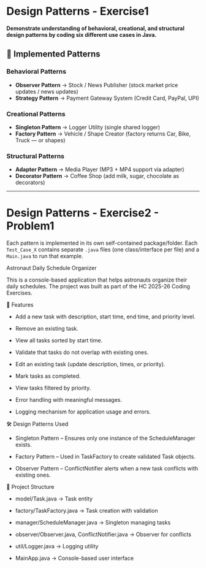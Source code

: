 # Design Patterns - Exercise1

**Demonstrate understanding of behavioral, creational, and structural design patterns by coding six different use cases in Java.**

## 🔑 Implemented Patterns

### Behavioral Patterns
- **Observer Pattern** → Stock / News Publisher (stock market price updates / news updates)
- **Strategy Pattern** → Payment Gateway System (Credit Card, PayPal, UPI)

### Creational Patterns
- **Singleton Pattern** → Logger Utility (single shared logger)
- **Factory Pattern** → Vehicle / Shape Creator (factory returns Car, Bike, Truck — or shapes)

### Structural Patterns
- **Adapter Pattern** → Media Player (MP3 + MP4 support via adapter)
- **Decorator Pattern** → Coffee Shop (add milk, sugar, chocolate as decorators)

---
# Design Patterns - Exercise2 - Problem1

Each pattern is implemented in its own self-contained package/folder. Each `Test_Case_X` contains separate `.java` files (one class/interface per file) and a `Main.java` to run that example.

Astronaut Daily Schedule Organizer

This is a console-based application that helps astronauts organize their daily schedules. The project was built as part of the HC 2025-26 Coding Exercises.

🚀 Features

- Add a new task with description, start time, end time, and priority level.

- Remove an existing task.

- View all tasks sorted by start time.

- Validate that tasks do not overlap with existing ones.

- Edit an existing task (update description, times, or priority).

- Mark tasks as completed.

- View tasks filtered by priority.

- Error handling with meaningful messages.

- Logging mechanism for application usage and errors.

🛠️ Design Patterns Used

- Singleton Pattern – Ensures only one instance of the ScheduleManager exists.

- Factory Pattern – Used in TaskFactory to create validated Task objects.

- Observer Pattern – ConflictNotifier alerts when a new task conflicts with existing ones.

📂 Project Structure

- model/Task.java → Task entity

- factory/TaskFactory.java → Task creation with validation

- manager/ScheduleManager.java → Singleton managing tasks

- observer/Observer.java, ConflictNotifier.java → Observer for conflicts

- util/Logger.java → Logging utility

- MainApp.java → Console-based user interface
